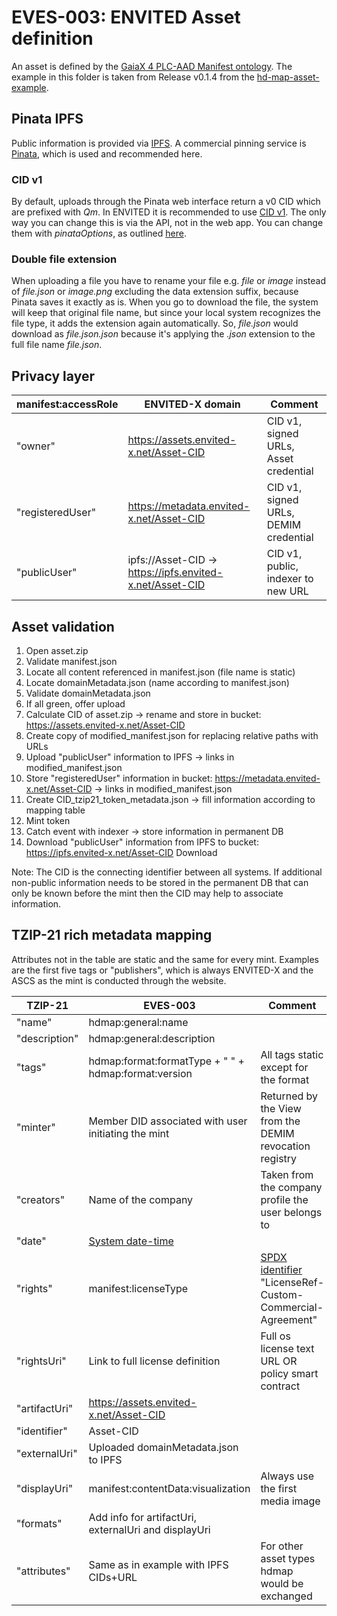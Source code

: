 # EVES-003: ENVITED Asset definition

An asset is defined by the [GaiaX 4 PLC-AAD Manifest ontology](https://github.com/GAIA-X4PLC-AAD/ontology-management-base/tree/main/manifest/). The example in this folder is taken from Release v0.1.4 from the [hd-map-asset-example](https://github.com/GAIA-X4PLC-AAD/hd-map-asset-example).

## Pinata IPFS

Public information is provided via [IPFS](https://ipfs.tech/). A commercial pinning service is [Pinata](https://pinata.cloud/), which is used and recommended here.

### CID v1
By default, uploads through the Pinata web interface return a v0 CID which are prefixed with *Qm*. In ENVITED it is recommended to use [CID v1](https://docs.ipfs.tech/concepts/content-addressing/#version-1-v1). The only way you can change this is via the API, not in the web app. You can change them with *pinataOptions*, as outlined [here](https://docs.pinata.cloud/web3/pinning/pinata-metadata#pinataoptions).

### Double file extension
When uploading a file you have to rename your file e.g. *file* or *image* instead of *file.json* or *image.png* excluding the data extension suffix, because Pinata saves it exactly as is. When you go to download the file, the system will keep that original file name, but since your local system recognizes the file type, it adds the extension again automatically. So, *file.json* would download as *file.json.json* because it's applying the *.json* extension to the full file name *file.json*.

## Privacy layer

| manifest:accessRole  | ENVITED-X domain                                          | Comment                               |
| -------------------- | --------------------------------------------------------- | ------------------------------------- |
| "owner"              | https://assets.envited-x.net/Asset-CID                    | CID v1, signed URLs, Asset credential |
| "registeredUser"     | https://metadata.envited-x.net/Asset-CID                  | CID v1, signed URLs, DEMIM credential |
| "publicUser"         | ipfs://Asset-CID -> https://ipfs.envited-x.net/Asset-CID  | CID v1, public, indexer to new URL    |

## Asset validation

1) Open asset.zip
2) Validate manifest.json
3) Locate all content referenced in manifest.json (file name is static)
4) Locate domainMetadata.json (name according to manifest.json)
5) Validate domainMetadata.json
6) If all green, offer upload 
7) Calculate CID of asset.zip -> rename and store in bucket: https://assets.envited-x.net/Asset-CID
8) Create copy of modified_manifest.json for replacing relative paths with URLs
9) Upload "publicUser" information to IPFS -> links in modified_manifest.json
10) Store "registeredUser" information in bucket: https://metadata.envited-x.net/Asset-CID -> links in modified_manifest.json
11) Create CID_tzip21_token_metadata.json -> fill information according to mapping table
12) Mint token
13) Catch event with indexer -> store information in permanent DB
14) Download "publicUser" information from IPFS to bucket: https://ipfs.envited-x.net/Asset-CID
Download

Note: The CID is the connecting identifier between all systems. If additional non-public information needs to be stored in the permanent DB that can only be known before the mint then the CID may help to associate information.

## TZIP-21 rich metadata mapping

Attributes not in the table are static and the same for every mint. Examples are the first five tags or "publishers", which is always ENVITED-X and the ASCS as the mint is conducted through the website.

| TZIP-21            | EVES-003                                             | Comment                                                      |
| -------------------| ---------------------------------------------------- | ------------------------------------------------------------ |
| "name"             | hdmap:general:name                                   |                                                              |
| "description"      | hdmap:general:description                            |                                                              |
| "tags"             | hdmap:format:formatType + " " + hdmap:format:version | All tags static except for the format                        |
| "minter"           | Member DID associated with user initiating the mint  | Returned by the View from the DEMIM revocation registry      |
| "creators"         | Name of the company                                  | Taken from the company profile the user belongs to           |
| "date"             | [System date-time][1]                                |                                                              |
| "rights"           | manifest:licenseType                                 | [SPDX identifier][2] "LicenseRef-Custom-Commercial-Agreement"|
| "rightsUri"        | Link to full license definition                      | Full os license text URL OR policy smart contract            |
| "artifactUri"      | https://assets.envited-x.net/Asset-CID               |                                                              |
| "identifier"       | Asset-CID                                            |                                                              |
| "externalUri"      | Uploaded domainMetadata.json to IPFS                 |                                                              |
| "displayUri"       | manifest:contentData:visualization                   | Always use the first media image                             |
| "formats"          | Add info for artifactUri, externalUri and displayUri |                                                              |
| "attributes"       | Same as in example with IPFS CIDs+URL                | For other asset types hdmap would be exchanged               |

[1]: https://json-schema.org/understanding-json-schema/reference/string#dates-and-times
[2]: https://softwareengineering.stackexchange.com/a/450839/443441
